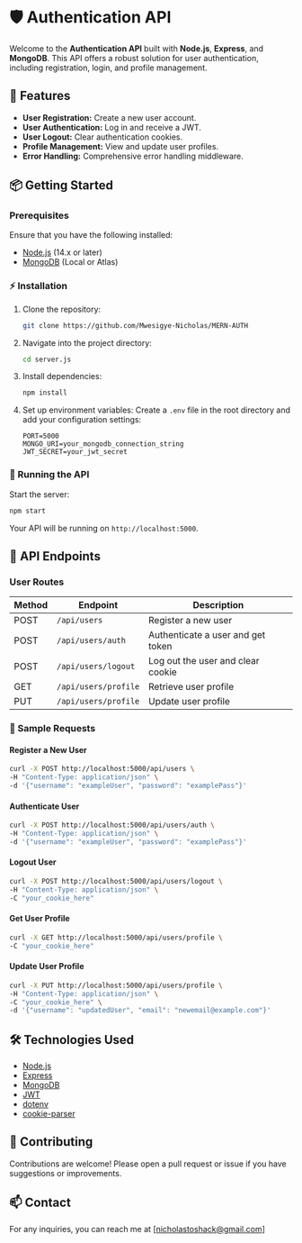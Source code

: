 # 🛡️ Authentication API

Welcome to the **Authentication API** built with **Node.js**, **Express**, and **MongoDB**. This API offers a robust solution for user authentication, including registration, login, and profile management.

## 🌟 Features

- **User Registration:** Create a new user account.
- **User Authentication:** Log in and receive a JWT.
- **User Logout:** Clear authentication cookies.
- **Profile Management:** View and update user profiles.
- **Error Handling:** Comprehensive error handling middleware.

## 📦 Getting Started

### Prerequisites

Ensure that you have the following installed:

- [Node.js](https://nodejs.org/) (14.x or later)
- [MongoDB](https://www.mongodb.com/) (Local or Atlas)

### ⚡ Installation

1. Clone the repository:

   ```bash
   git clone https://github.com/Mwesigye-Nicholas/MERN-AUTH
   ```

2. Navigate into the project directory:

   ```bash
   cd server.js
   ```

3. Install dependencies:

   ```bash
   npm install
   ```

4. Set up environment variables:
   Create a `.env` file in the root directory and add your configuration settings:
   ```plaintext
   PORT=5000
   MONGO_URI=your_mongodb_connection_string
   JWT_SECRET=your_jwt_secret
   ```

### 🚀 Running the API

Start the server:

```bash
npm start
```

Your API will be running on `http://localhost:5000`.

## 📄 API Endpoints

### User Routes

| Method | Endpoint             | Description                       |
| ------ | -------------------- | --------------------------------- |
| POST   | `/api/users`         | Register a new user               |
| POST   | `/api/users/auth`    | Authenticate a user and get token |
| POST   | `/api/users/logout`  | Log out the user and clear cookie |
| GET    | `/api/users/profile` | Retrieve user profile             |
| PUT    | `/api/users/profile` | Update user profile               |

### 📜 Sample Requests

#### Register a New User

```bash
curl -X POST http://localhost:5000/api/users \
-H "Content-Type: application/json" \
-d '{"username": "exampleUser", "password": "examplePass"}'
```

#### Authenticate User

```bash
curl -X POST http://localhost:5000/api/users/auth \
-H "Content-Type: application/json" \
-d '{"username": "exampleUser", "password": "examplePass"}'
```

#### Logout User

```bash
curl -X POST http://localhost:5000/api/users/logout \
-H "Content-Type: application/json" \
-C "your_cookie_here"
```

#### Get User Profile

```bash
curl -X GET http://localhost:5000/api/users/profile \
-C "your_cookie_here"
```

#### Update User Profile

```bash
curl -X PUT http://localhost:5000/api/users/profile \
-H "Content-Type: application/json" \
-C "your_cookie_here" \
-d '{"username": "updatedUser", "email": "newemail@example.com"}'
```

## 🛠️ Technologies Used

- [Node.js](https://nodejs.org/)
- [Express](https://expressjs.com/)
- [MongoDB](https://www.mongodb.com/)
- [JWT](https://jwt.io/)
- [dotenv](https://www.npmjs.com/package/dotenv)
- [cookie-parser](https://www.npmjs.com/package/cookie-parser)

## 🤝 Contributing

Contributions are welcome! Please open a pull request or issue if you have suggestions or improvements.

## 📫 Contact

For any inquiries, you can reach me at [nicholastoshack@gmail.com]
